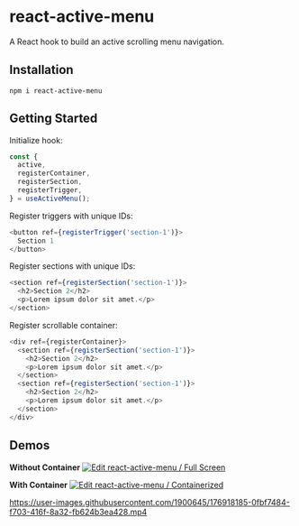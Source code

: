 # react-active-menu

A React hook to build an active scrolling menu navigation.

## Installation

```
npm i react-active-menu
```

## Getting Started

Initialize hook:

```javascript
const {
  active,
  registerContainer,
  registerSection,
  registerTrigger,
} = useActiveMenu();
```

Register triggers with unique IDs:

```javascript
<button ref={registerTrigger('section-1')}>
  Section 1
</button>
```

Register sections with unique IDs:

```javascript
<section ref={registerSection('section-1')}>
  <h2>Section 2</h2>
  <p>Lorem ipsum dolor sit amet.</p>
</section>
```

Register scrollable container:

```javascript
<div ref={registerContainer}>
  <section ref={registerSection('section-1')}>
    <h2>Section 2</h2>
    <p>Lorem ipsum dolor sit amet.</p>
  </section>
  <section ref={registerSection('section-1')}>
    <h2>Section 2</h2>
    <p>Lorem ipsum dolor sit amet.</p>
  </section>
</div>
```

## Demos

**Without Container**
[![Edit react-active-menu / Full Screen](https://codesandbox.io/static/img/play-codesandbox.svg)](https://codesandbox.io/s/react-active-menu-full-screen-ze7slj?fontsize=14&hidenavigation=1&theme=dark)

**With Container**
[![Edit react-active-menu / Containerized](https://codesandbox.io/static/img/play-codesandbox.svg)](https://codesandbox.io/s/react-active-menu-containerized-gng1rz?fontsize=14&hidenavigation=1&theme=dark)

https://user-images.githubusercontent.com/1900645/176918185-0fbf7484-f703-416f-8a32-fb624b3ea428.mp4
